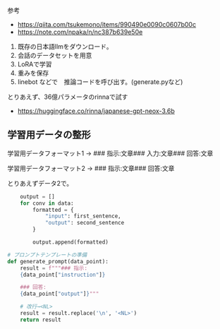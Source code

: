 参考　
- https://qiita.com/tsukemono/items/990490e0090c0607b00c
- https://note.com/npaka/n/nc387b639e50e

1. 既存の日本語llmをダウンロード。　
2. 会話のデータセットを用意
3. LoRAで学習 
4. 重みを保存
5. linebot などで　推論コードを呼び出す。(generate.pyなど)

とりあえず、36億パラメータのrinnaで試す
- https://huggingface.co/rinna/japanese-gpt-neox-3.6b


## 学習用データの整形

学習用データフォーマット1 -> ### 指示:<NL>文章<NL><NL>### 入力:<NL>文章<NL><NL>### 回答:<NL>文章<NL>


学習用データフォーマット2 -> ### 指示:<NL>文章<NL><NL>### 回答:<NL>文章<NL>

とりあえずデータ2で。
```python
    output = []
    for conv in data:
        formatted = {
            "input": first_sentence,
            "output": second_sentence
        }

        output.append(formatted)
```

```python
# プロンプトテンプレートの準備
def generate_prompt(data_point):
    result = f"""### 指示:
    {data_point["instruction"]}

    ### 回答:
    {data_point["output"]}"""

    # 改行→<NL>
    result = result.replace('\n', '<NL>')
    return result
```